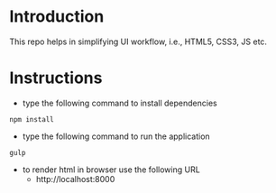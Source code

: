# Introduction
This repo helps in simplifying UI workflow, i.e., HTML5, CSS3, JS etc.

# Instructions 
* type the following command to install dependencies
```shell
npm install
```
* type the following command to run the application 
```shell
gulp
```
* to render html in browser use the following URL
	* http://localhost:8000
